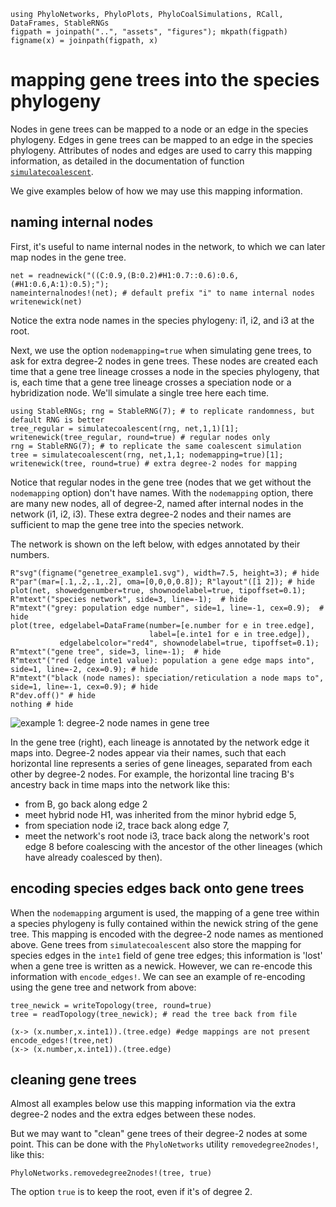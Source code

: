 ```@setup mapping
using PhyloNetworks, PhyloPlots, PhyloCoalSimulations, RCall, DataFrames, StableRNGs
figpath = joinpath("..", "assets", "figures"); mkpath(figpath)
figname(x) = joinpath(figpath, x)
```
# mapping gene trees into the species phylogeny

Nodes in gene trees can be mapped to a node or an edge in the species phylogeny.
Edges in gene trees can be mapped to an edge in the species phylogeny.
Attributes of nodes and edges are used to carry this mapping information,
as detailed in the documentation of function [`simulatecoalescent`](@ref).

We give examples below of how we may use this mapping information.

## naming internal nodes

First, it's useful to name internal nodes in the network, to which we
can later map nodes in the gene tree.

```@repl mapping
net = readnewick("((C:0.9,(B:0.2)#H1:0.7::0.6):0.6,(#H1:0.6,A:1):0.5);");
nameinternalnodes!(net); # default prefix "i" to name internal nodes
writenewick(net)
```

Notice the extra node names in the species phylogeny: i1, i2, and i3 at the root.

Next, we use the option `nodemapping=true` when simulating gene trees,
to ask for extra degree-2 nodes in gene trees. These nodes are created each time
that a gene tree lineage crosses a node in the species phylogeny, that is,
each time that a gene tree lineage crosses a speciation node or a hybridization node.
We'll simulate a single tree here each time.

```@repl mapping
using StableRNGs; rng = StableRNG(7); # to replicate randomness, but default RNG is better
tree_regular = simulatecoalescent(rng, net,1,1)[1];
writenewick(tree_regular, round=true) # regular nodes only
rng = StableRNG(7); # to replicate the same coalescent simulation
tree = simulatecoalescent(rng, net,1,1; nodemapping=true)[1];
writenewick(tree, round=true) # extra degree-2 nodes for mapping
```

Notice that regular nodes in the gene tree (nodes that we get without the
`nodemapping` option) don't have names. With the `nodemapping` option, there are
many new nodes, all of degree-2, named after internal nodes in the network
(i1, i2, i3). These extra degree-2 nodes and their names are sufficient to map
the gene tree into the species network.

The network is shown on the left below, with edges annotated by their numbers.

```@example mapping
R"svg"(figname("genetree_example1.svg"), width=7.5, height=3); # hide
R"par"(mar=[.1,.2,.1,.2], oma=[0,0,0,0.8]); R"layout"([1 2]); # hide
plot(net, showedgenumber=true, shownodelabel=true, tipoffset=0.1);
R"mtext"("species network", side=3, line=-1);  # hide
R"mtext"("grey: population edge number", side=1, line=-1, cex=0.9);  # hide
plot(tree, edgelabel=DataFrame(number=[e.number for e in tree.edge],
                               label=[e.inte1 for e in tree.edge]),
           edgelabelcolor="red4", shownodelabel=true, tipoffset=0.1);
R"mtext"("gene tree", side=3, line=-1);  # hide
R"mtext"("red (edge inte1 value): population a gene edge maps into", side=1, line=-2, cex=0.9); # hide
R"mtext"("black (node names): speciation/reticulation a node maps to", side=1, line=-1, cex=0.9); # hide
R"dev.off()" # hide
nothing # hide
```
![example 1: degree-2 node names in gene tree](../assets/figures/genetree_example1.svg)

In the gene tree (right), each lineage is annotated by the network
edge it maps into. Degree-2 nodes appear via their names, such that each
horizontal line represents a series of gene lineages, separated from each other
by degree-2 nodes.
For example, the horizontal line tracing B's ancestry back in time maps into the
network like this:
- from B, go back along edge 2
- meet hybrid node H1, was inherited from the minor hybrid edge 5,
- from speciation node i2, trace back along edge 7,
- meet the network's root node i3, trace back along the network's root edge 8
  before coalescing with the ancestor of the other lineages (which have already
  coalesced by then).

## encoding species edges back onto gene trees

When the `nodemapping` argument is used, the mapping of a gene tree within a species phylogeny
is fully contained within the newick string of the gene tree.
This mapping is encoded with the degree-2 node names as mentioned above. 
Gene trees from `simulatecoalescent` also store the mapping for species edges
in the `inte1` field of gene tree edges; this information is 'lost' when a gene tree is written
as a newick. However, we can re-encode this information with `encode_edges!`.
We can see an example of re-encoding using the gene tree and network from above:

```@repl mapping
tree_newick = writeTopology(tree, round=true)
tree = readTopology(tree_newick); # read the tree back from file

(x-> (x.number,x.inte1)).(tree.edge) #edge mappings are not present
encode_edges!(tree,net)
(x-> (x.number,x.inte1)).(tree.edge) 

```


## cleaning gene trees

Almost all examples below use this mapping information via the extra degree-2
nodes and the extra edges between these nodes.

But we may want to "clean" gene trees of their degree-2 nodes at some point.
This can be done with the `PhyloNetworks` utility `removedegree2nodes!`, like this:

```@repl mapping
PhyloNetworks.removedegree2nodes!(tree, true)
```
The option `true` is to keep the root, even if it's of degree 2.
